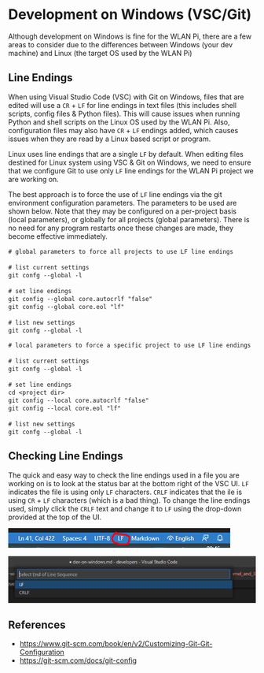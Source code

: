 # Development on Windows (VSC/Git)
Although development on Windows is fine for the WLAN Pi, there are a few areas to consider due to the differences between Windows (your dev machine) and Linux (the target OS used by the WLAN Pi)

## Line Endings
When using Visual Studio Code (VSC) with Git on Windows, files that are edited will use a `CR` + `LF` for line endings in text files (this includes shell scripts, config files & Python files). This will cause issues when running Python and shell scripts on the Linux OS used by the WLAN Pi. Also, configuration files may also have `CR` + `LF` endings added, which causes issues when they are read by a Linux based script or program.

Linux uses line endings that are a single `LF` by default. When editing files destined for Linux system using VSC & Git on Windows, we need to ensure that we configure Git to use only `LF` line endings for the WLAN Pi project we are working on.

The best approach is to force the use of `LF` line endings via the git environment configuration parameters. The parameters to be used are shown below. Note that they may be configured on a per-project basis (local parameters), or globally for all projects (global parameters). There is no need for any program restarts once these changes are made, they become effective immediately.

```
# global parameters to force all projects to use LF line endings

# list current settings
git confg --global -l

# set line endings
git config --global core.autocrlf "false"
git config --global core.eol "lf"

# list new settings
git confg --global -l
```

```
# local parameters to force a specific project to use LF line endings

# list current settings
git confg --global -l

# set line endings
cd <project dir>
git config --local core.autocrlf "false"
git config --local core.eol "lf"

# list new settings
git confg --global -l
```

## Checking Line Endings
The quick and easy way to check the line endings used in a file you are working on is to look at the status bar at the bottom right of the VSC UI. `LF` indicates the file is using only `LF` characters. `CRLF` indicates that the ile is using `CR` + `LF` characters (which is a bad thing). To change the line endings used, simply click the `CRLF` text and change it to `LF` using the drop-down provided at the top of the UI.

![Line end indicator](img/lf.png)

![Line end selector](img/crlf-choice.png)


## References

 - https://www.git-scm.com/book/en/v2/Customizing-Git-Git-Configuration
 - https://git-scm.com/docs/git-config
